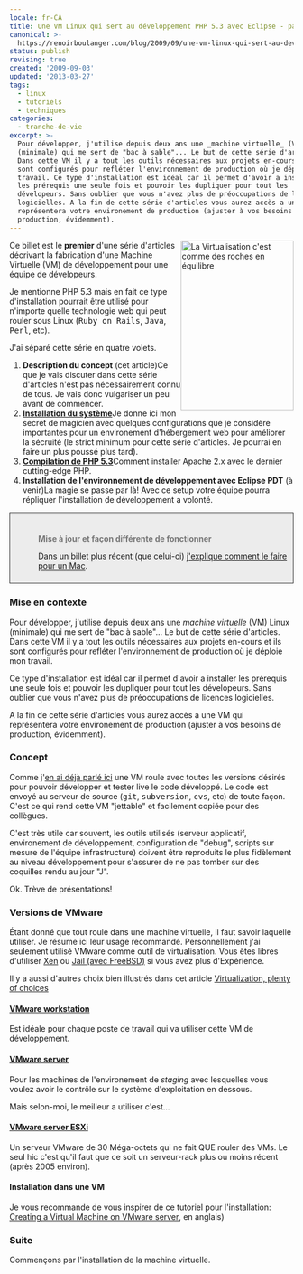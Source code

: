 ```yaml
---
locale: fr-CA
title: Une VM Linux qui sert au développement PHP 5.3 avec Eclipse - partie I
canonical: >-
  https://renoirboulanger.com/blog/2009/09/une-vm-linux-qui-sert-au-developpement-php-5-3-avec-eclipse-partie-i/
status: publish
revising: true
created: '2009-09-03'
updated: '2013-03-27'
tags:
  - linux
  - tutoriels
  - techniques
categories:
  - tranche-de-vie
excerpt: >-
  Pour développer, j'utilise depuis deux ans une _machine virtuelle_ (VM) Linux
  (minimale) qui me sert de "bac à sable"... Le but de cette série d'articles.
  Dans cette VM il y a tout les outils nécessaires aux projets en-cours et ils
  sont configurés pour refléter l'environnement de production où je déploie mon
  travail. Ce type d'installation est idéal car il permet d'avoir a installer
  les prérequis une seule fois et pouvoir les dupliquer pour tout les
  dévelopeurs. Sans oublier que vous n'avez plus de préoccupations de licences
  logicielles. A la fin de cette série d'articles vous aurez accès a une VM qui
  représentera votre environement de production (ajuster à vos besoins de
  production, évidemment).
---
```


<img class="size-medium wp-image-1082" style="border: none; float: right;" title="La Virtualisation c'est comme des roches en équilibre" src="http://renoirboulanger.com/wp-content/uploads/2009/09/virtualization-200x300.jpg" alt="La Virtualisation c'est comme des roches en équilibre" width="200" height="300" />Ce billet est le <strong>premier</strong> d'une série d'articles décrivant la fabrication d'une Machine Virtuelle (VM) de développement pour une équipe de dévelopeurs.

Je mentionne PHP 5.3 mais en fait ce type d'installation pourrait être utilisé pour n'importe quelle technologie web qui peut rouler sous Linux (<tt>Ruby on Rails</tt>, <tt>Java</tt>, <tt>Perl</tt>, etc).

J'ai séparé cette série en quatre volets.
<ol>
	<li><strong>Description du concept</strong> (cet article)Ce que je vais discuter dans cette série d'articles n'est pas nécessairement connu de tous. Je vais donc vulgariser un peu avant de commencer.</li>
	<li><strong><a href="http://renoirboulanger.com/blog/2009/09/une-vm-linux-qui-sert-au-developpement-php-5-3-avec-eclipse-partie-ii/">Installation du système</a></strong>Je donne ici mon secret de magicien avec quelques configurations que je considère importantes pour un environement d'hébergement web pour améliorer la sécruité (le strict minimum pour cette série d'articles. Je pourrai en faire un plus poussé plus tard).</li>
	<li><strong><a href="http://renoirboulanger.com/blog/2009/09/une-vm-linux-qui-sert-au-developpement-php-5-3-avec-eclipse-partie-iii">Compilation de PHP 5.3</a></strong>Comment installer Apache 2.x avec le dernier cutting-edge PHP.</li>
	<li><strong>Installation de l'environnement de développement avec Eclipse PDT</strong> (à venir)La magie se passe par là! Avec ce setup votre équipe pourra répliquer l'installation de développement a volonté.</li>
</ol>

<div style="background: #ececec; margin: 5px 0px; padding: 18px 8px 8px 50px; border: 1px solid #333;"> 
<h4 style="color: #777; margin-bottom: 10px;">Mise à jour et façon différente de fonctionner</h4> 
<p>Dans un billet plus récent (que celui-ci) <a href="http://renoirboulanger.com/blog/2010/07/installer-une-machine-virtuelle-linux-roulant-dans-vmware-fusion-sous-mac-os-x/">j'explique comment le faire pour un Mac</a>.</p> 
</div> 

<h3>Mise en contexte</h3>
Pour développer, j'utilise depuis deux ans une <em>machine virtuelle</em> (VM) Linux (minimale) qui me sert de "bac à sable"... Le but de cette série d'articles. Dans cette VM il y a tout les outils nécessaires aux projets en-cours et ils sont configurés pour refléter l'environnement de production où je déploie mon travail.

Ce type d'installation est idéal car il permet d'avoir a installer les prérequis une seule fois et pouvoir les dupliquer pour tout les dévelopeurs. Sans oublier que vous n'avez plus de préoccupations de licences logicielles.

A la fin de cette série d'articles vous aurez accès a une VM qui représentera votre environement de production (ajuster à vos besoins de production, évidemment).
<!--more-->
<h3>Concept</h3>
Comme j'<a href="http://renoirboulanger.com/blog/2007/11/mon-espace-de-travail/">en ai déjà parlé ici</a> une VM roule avec toutes les versions désirés pour pouvoir développer et tester live le code développé. Le code est envoyé au serveur de source (<tt>git</tt>, <tt>subversion</tt>, <tt>cvs</tt>, etc) de toute façon.  C'est ce qui rend cette VM "jettable" et facilement copiée pour des collègues.

C'est très utile car souvent, les outils utilisés (serveur applicatif, environement de développement, configuration de "debug", scripts sur mesure de l'équipe infrastructure) doivent être reproduits le plus fidèlement au niveau développement pour s'assurer de ne pas tomber sur des coquilles rendu au jour "J".

Ok. Trève de présentations!
<h3>Versions de VMware</h3>
Étant donné que tout roule dans une machine virtuelle, il faut savoir laquelle utiliser. Je résume ici leur usage recommandé. Personnellement j'ai seulement utilisé VMware comme outil de virtualisation. Vous êtes libres d'utiliser <a href="http://www.xen.org/">Xen</a> ou <a href="http://en.wikipedia.org/wiki/FreeBSD_jail">Jail (avec FreeBSD)</a> si vous avez plus d'Expérience.

Il y a aussi d'autres choix bien illustrés dans cet article <a lang="en" href="http://www.dedoimedo.com/computers/virtualization.html">Virtualization, plenty of choices</a>
<h4><a href="http://www.vmware.com/products/workstation/">VMware workstation</a></h4>
Est idéale pour chaque poste de travail qui va utiliser cette VM de développement.
<h4><a href="http://www.vmware.com/products/server/">VMware server</a></h4>
Pour les machines de l'environement de <em>staging</em> avec lesquelles vous voulez avoir le contrôle sur le système d'exploitation en dessous.

Mais selon-moi, le meilleur a utiliser c'est...
<h4><a href="http://www.vmware.com/products/esxi/">VMware server ESXi</a></h4>
Un serveur VMware de 30 Méga-octets qui ne fait QUE rouler des VMs. Le seul hic c'est qu'il faut que ce soit un serveur-rack plus ou moins récent (après 2005 environ).
<h4>Installation dans une VM</h4>
Je vous recommande de vous inspirer de ce tutoriel pour l'installation: <a lang="en" href="http://helpdeskgeek.com/virtualization/creating-a-virtual-machine-on-vmware-server/">Creating a Virtual Machine on VMware server</a>, en anglais)
<h3>Suite</h3>
Commençons par l'installation de la machine virtuelle.